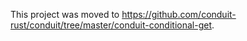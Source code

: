 This project was moved to <https://github.com/conduit-rust/conduit/tree/master/conduit-conditional-get>.